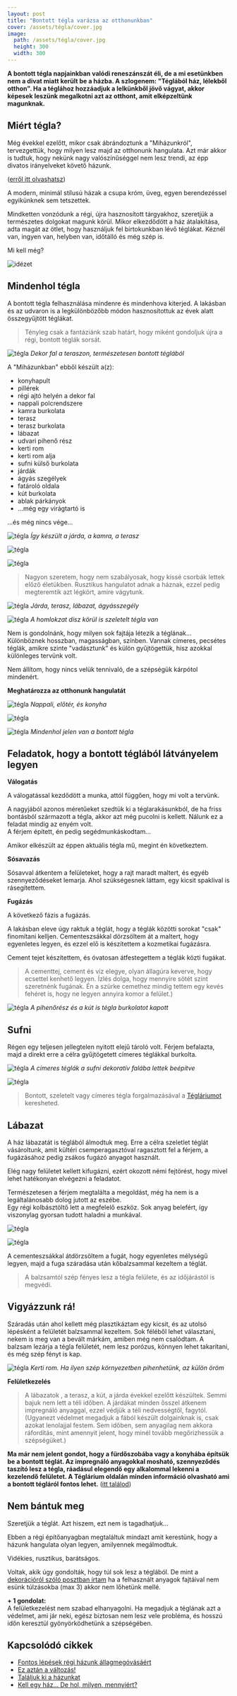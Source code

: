 ```yaml
---
layout: post
title: "Bontott tégla varázsa az otthonunkban"
cover: /assets/tégla/cover.jpg
image:
  path: /assets/tégla/cover.jpg
  height: 300
  width: 300
---
```




**A bontott tégla napjainkban valódi reneszánszát éli, de a mi esetünkben nem a divat miatt került be a házba.  A szlogenem: "Téglából ház, lélekből otthon". Ha a téglához hozzáadjuk a lelkünkből jövő vágyat, akkor képesek leszünk megalkotni azt az otthont, amit elképzeltünk magunknak.**




## Miért tégla?




Még évekkel ezelőtt, mikor csak ábrándoztunk a "Miházunkról", tervezgettük, hogy milyen lesz majd az otthonunk hangulata. Azt már akkor is tudtuk, hogy nekünk nagy valószínűséggel nem lesz trendi, az épp divatos irányelveket követő házunk.

([erről itt olvashatsz](/2019-02-09/hazvasarlas))

A modern, minimál stílusú házak a csupa króm, üveg, egyen berendezéssel egyikünknek sem tetszettek. 


Mindketten vonzódunk a régi, újra hasznosított tárgyakhoz, szeretjük a természetes dolgokat magunk körül. 
Mikor elkezdődött a ház átalakítása, adta magát az ötlet, hogy használjuk fel birtokunkban lévő téglákat. 
Kéznél van, ingyen van, helyben van, időtálló és még szép is.  

Mi kell még?

![idézet](/assets/tégla/idézet.jpg)



## Mindenhol tégla 

A bontott tégla felhasználása mindenre és mindenhova kiterjed. A lakásban és az udvaron is a legkülönbözőbb módon hasznosítottuk az évek alatt összegyűjtött téglákat.

> Tényleg csak a fantáziánk szab határt, hogy miként gondoljuk újra a régi, bontott téglák sorsát. 


![tégla](/assets/tégla/IMG_20190423_174028.jpg)
_Dekor fal a teraszon, természetesen bontott téglából_


A "Miházunkban" ebből készült a(z):

* konyhapult
* pillérek
* régi ajtó helyén a dekor fal 
* nappali polcrendszere
* kamra burkolata
* terasz
* terasz burkolata
* lábazat
* udvari pihenő rész
* kerti rom
* kerti rom alja
* sufni külső burkolata
* járdák
* ágyás szegélyek
* fatároló oldala
* kút burkolata
* ablak párkányok
* ...még egy virágtartó is 

...és még nincs vége...

![tégla](/assets/tégla/DSCF2569jav.jpg)
_Így készült a járda, a kamra, a terasz_



![tégla](/assets/tégla/DSCF2400jav1.jpg)

![tégla](/assets/tégla/DSCF0922jav.jpg)

> Nagyon szeretem, hogy nem szabályosak, hogy kissé csorbák lettek előző életükben. Rusztikus hangulatot adnak a háznak, ezzel pedig megteremtik azt légkört, amire vágytunk.


![tégla](/assets/tégla/IMG_20190401_075603.jpg)
_Járda, terasz, lábazat, ágyásszegély_


![tégla](/assets/tégla/IMG_20190226_201722.jpg)
_A homlokzat dísz körül is szeletelt tégla van_


Nem is gondolnánk, hogy milyen sok fajtája létezik a téglának... Különböznek hosszban, magasságban, színben. Vannak címeres, pecsétes téglák, amikre szinte "vadásztunk" és külön gyűjtögettük, hisz azokkal különleges tervünk volt.



Nem állítom, hogy nincs velük tennivaló, de a szépségük kárpótol mindenért.


**Meghatározza az otthonunk hangulatát**

![tégla](/assets/tégla/IMG_20190321_121905jav.jpg)
_Nappali, előtér, és konyha_

![tégla](/assets/tégla/IMG_20190311_092455jav.jpg)


![tégla](/assets/tégla/IMG_20190311_113801jav.jpg)
_Mindenhol jelen van a bontott tégla_

## Feladatok, hogy a bontott téglából látványelem legyen

**Válogatás**


A válogatással kezdődött a munka, attól függően, hogy mi volt a tervünk. 

A nagyjából azonos méretűeket szedtük ki a téglarakásunkból, de ha friss bontásból származott a tégla, akkor azt még pucolni is kellett.  Nálunk ez a feladat mindig az enyém volt.  
A férjem épített, én pedig segédmunkáskodtam...



Amikor elkészült az éppen aktuális tégla mű, megint én következtem. 





**Sósavazás**


Sósavval átkentem a felületeket, hogy a rajt maradt maltert, és egyéb szennyeződéseket lemarja. Ahol szükségesnek láttam, egy kicsit spaklival is rásegítettem. 

**Fugázás**


A következő fázis a fugázás.  



A lakásban eleve úgy raktuk  a téglát, hogy a téglák közötti sorokat "csak" finomítani kelljen. Cementeszsákkal dörzsöltem át a maltert, hogy egyenletes legyen, és ezzel elő is készítettem a kozmetikai fugázásra. 

Cement tejet készítettem, és óvatosan átfestegettem a téglák közti fugákat.

> A cementtej, cement és víz elegye, olyan állagúra keverve, hogy ecsettel kenhető legyen. Ízlés dolga, hogy mennyire sötét színt szeretnénk fugának. Én a szürke cemethez mindig tettem egy kevés fehéret is, hogy ne legyen annyira komor a felület.)

![tégla](/assets/tégla/kert.jpg)
_A pihenőrész és a kút is tégla burkolatot kapott_

## Sufni

Régen egy teljesen jellegtelen nyitott elejű tároló volt. Férjem befalazta, majd a direkt erre a célra gyűjtögetett címeres téglákkal burkolta. 

![tégla](/assets/tégla/IMG_20190423_173518.jpg)
_A címeres téglák a sufni dekoratív falába lettek beépítve_

![tégla](/assets/tégla/sufni2jav.jpg)


> Bontott, szeletelt vagy címeres tégla forgalmazásával a [Tégláriumot](https://www.teglarium.com/) keresheted.






## Lábazat

A ház lábazatát is téglából álmodtuk meg. Erre a célra szeletlet téglát vásároltunk, amit kültéri csemperagasztóval ragasztott fel a férjem, a fugázásához pedig zsákos fugázó anyagot használt. 




Elég nagy felületet kellett kifugázni, ezért okozott némi fejtörést, hogy mivel lehet hatékonyan elvégezni a feladatot.

Természetesen a férjem megtalálta a megoldást, még ha nem is a legáltalánosabb dolog jutott az eszébe.  
Egy régi kolbásztöltő lett a megfelelő eszköz. Sok anyag belefért, így viszonylag gyorsan tudott haladni a munkával. 



![tégla](/assets/tégla/DSCF0864jav.jpg)


![tégla](/assets/tégla/IMG_20190311_105751jav.jpg)

A cementeszsákkal átdörzsöltem a fugát, hogy egyenletes mélységű legyen, majd a fuga száradása után kőbalzsammal kezeltem a téglát.

> A balzsamtól szép fényes lesz a tégla felülete, és az időjárástól is megvédi.




## Vigyázzunk rá!


Száradás után ahol kellett még plasztikáztam egy kicsit, és az utolsó lépésként a felületét balzsammal kezeltem. 
Sok féléből lehet választani, nekem is meg van a bevált márkám, amiben még nem csalódtam.
A balzsam lezárja a tégla felületét, nem lesz porózus, könnyen lehet takarítani, és még szép fényt is kap.

![tégla](/assets/tégla/kertirom2.jpg)
_Kerti rom. Ha ilyen szép környezetben pihenhetünk, az külön öröm_


**Felületkezelés**

> A lábazatok , a terasz, a kút, a járda évekkel ezelőtt készültek. Semmi bajuk nem lett a téli időben. A járdákat minden ősszel átkenem impregnáló anyaggal, ezzel védjük a téli nedvességtől, fagytól.
(Ugyanezt védelmet megadjuk a fából készült dolgainknak is, csak azokat lenolajjal festem. Sem időben, sem anyagilag nem akkora ráfordítás, mint amennyit jelent, hogy minél tovább megőrizhessük a szépségüket.)



**Ma már nem jelent gondot, hogy a fürdőszobába vagy a konyhába építsük be a bontott téglát. Az impregnáló anyagokkal mosható, szennyeződés taszító lesz a tégla, ráadásul elegendő egy alkalommal lekenni a kezelendő felületet. A Téglárium oldalán minden információ olvasható ami a bontott tégláról fontos lehet.** 
([itt találod](https://www.facebook.com/Teglarium/?epa=SEARCH_BOX))







## Nem bántuk meg

Szeretjük a téglát. 
Azt hiszem, ezt nem is tagadhatjuk...

Ebben a régi építőanyagban megtaláltuk mindazt amit kerestünk, hogy a házunk hangulata olyan legyen, amilyennek megálmodtuk.

Vidékies, rusztikus, barátságos. 

Voltak, akik úgy gondolták, hogy túl sok lesz a téglából. De mint a [dekorációról szóló posztban írtam](/2019-03-26/dekoráció
) ha a felhasznált anyagok fajtáival nem esünk túlzásokba (max 3) akkor nem lőhetünk mellé.










**+ 1 gondolat:**   
A felületkezelést nem szabad elhanyagolni. Ha megadjuk a téglának azt a védelmet, ami jár neki, egész biztosan nem lesz vele probléma, és hosszú időn keresztül gyönyörködhetünk a szépségében.


## Kapcsolódó cikkek


* [Fontos lépések régi házunk állagmegóvásáért](/2019-04-03/állagmegóvás)
* [Ez aztán a változás!](/2019-04-11/külsőfalak)
* [Találjuk ki a házunkat](/2019-02-11/találjuk_ki)
* [Kell egy ház... De hol, milyen, mennyiért?](/2019-02-09/hazvasarlas)

